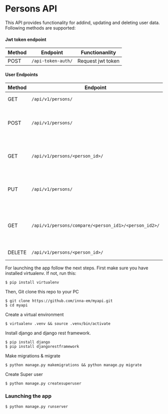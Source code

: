 # Persons API

This API provides functionality for addind, updating and deleting user data.
Following methods are supported:

#### Jwt token endpoint
Method | Endpoint | Functionanlity
--- | --- | ---
POST | `/api-token-auth/` | Request jwt token

#### User Endpoints

Method | Endpoint | Functionality
--- | --- | ---
GET | `/api/v1/persons/` | List existing user ids
POST | `/api/v1/persons/` | Creates a user with provided name and surname
GET | `/api/v1/persons/<person_id>/` | Returns user name, surname and has_vector flag by id
PUT | `/api/v1/persons/` | Adds a serialized image to the user vecrot field
GET | `/api/v1/persons/compare/<person_id1>/<person_id2>/` | Returns euclidian distance between users' vectors
DELETE | `/api/v1/persons/<person_id>/` | Deletes a user

For launching the app follow the next steps.
First make sure you have installed virtualenv. If not, run this:

    $ pip install virtualenv
Then, Git clone this repo to your PC

    $ git clone https://github.com/inna-em/myapi.git
    $ cd myapi
Create a virtual environment

    $ virtualenv .venv && source .venv/bin/activate
Install django and django rest framework.

    $ pip install django
    $ pip install djangorestframework
Make migrations & migrate

    $ python manage.py makemigrations && python manage.py migrate
Create Super user
    
    $ python manage.py createsuperuser

### Launching the app
    $ python manage.py runserver
